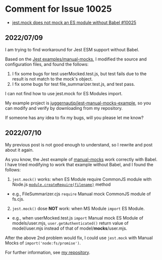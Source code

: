 
# Comment for Issue 10025

- [jest.mock does not mock an ES module without Babel #10025](https://github.com/facebook/jest/issues/10025)

## 2022/07/09

I am trying to find workaround for Jest ESM support without Babel.

Based on the [Jest examples/manual-mocks](https://github.com/facebook/jest/tree/main/examples/manual-mocks),
I modified the source and configuration files, and found the follows:

1. I fix some bugs for test userMocked.test.js, but test fails due to the result is not match to the mock's object.
2. I fix some bugs for test file_summarizer.test.js, and test pass.

I can not find how to use jest.mock for ES Modules import.

My example project is [juggernautjp/jest-manual-mocks-example](https://github.com/juggernautjp/jest-manual-mocks-example),
so you can modify and verify by downloading from my repository.

If someone has any idea to fix my bugs, will you please let me know?


## 2022/07/10

My previous post is not good enough to understand, so I rewrite and post about it again.

As you know, the Jest example of [manual-mocks](https://github.com/facebook/jest/tree/main/examples/manual-mocks) work correctly with Babel.
I have tried modifying to work that example without Babel, and I found the follows:

1. `jest.mock()` works: when ES Module require CommonJS module with Node.js [`module.createRequire(filename)`](https://nodejs.org/api/module.html#modulecreaterequirefilename) method
  - e.g., FileSummarizer.cjs `require` Manual mock CommonJS module of fs.cjs.
2. `jest.mock()` dose **NOT** work: when MS Module `import` ES Module.
  - e.g., when userMocked.test.js `import` Manual mock ES Module of models/user.mjs, `user.getAuthenticated()` return value of model/user.mjs instead of that of model/__mocks__/user.mjs.

After the above 2nd problem would fix, I could use `jest.mock` with Manual Mocks of `import('node:fs/promise')`.

For further information, see [my repository](https://github.com/juggernautjp/jest-manual-mocks-example).
